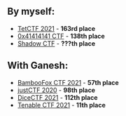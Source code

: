 ## By myself:

- [TetCTF 2021](https://ctftime.org/event/1213) - **163rd place**
- [0x41414141 CTF](https://ctftime.org/event/1249) - **138th place**
- [Shadow CTF](https://ctftime.org/event/1245) - **???th place**

## With Ganesh:

- [BambooFox CTF 2021](https://ctftime.org/event/1234) - **57th place**
- [justCTF 2020](https://ctftime.org/event/1050) - **98th place**
- [DiceCTF 2021](https://ctftime.org/event/1236) - **112th place**
- [Tenable CTF 2021](https://ctftime.org/event/1266) - **11th place**
